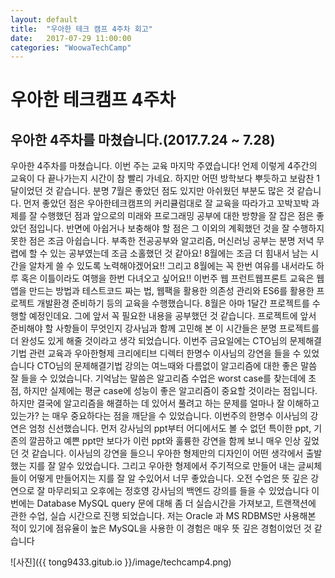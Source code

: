 ```yaml
---
layout: default
title:  "우아한 테크 캠프 4주차 회고"
date:   2017-07-29 11:00:00
categories: "WoowaTechCamp"
---
```



#  우아한 테크캠프 4주차

## 우아한 4주차를 마쳤습니다.(2017.7.24 ~ 7.28) 
우아한 4주차를 마쳤습니다. 이번 주는 교육 마지막 주였습니다! 언제 이렇게 4주간의 교육이 다 끝나가는지 시간이 참 빨리 가네요.
하지만 어떤 방학보다 뿌듯하고 보람찬 1달이었던 것 같습니다. 분명 7월은 좋았던 점도 있지만 아쉬웠던 부분도 많은 것 같습니다. 
먼저 좋았던 점은 우아한테크캠프의 커리큘럼대로 잘 교육을 따라가고 꼬박꼬박 과제를 잘 수행했던 점과 앞으로의 미래와 
프로그래밍 공부에 대한 방향을 잘 잡은 점은 좋았던 점입니다. 반면에 아쉽거나 보충해야 할 점은 그 이외의 계획했던 것을 잘 수행하지 
못한 점은 조금 아쉽습니다. 부족한 전공공부와 알고리즘, 머신러닝 공부는 분명 저녁 무렵에 할 수 있는 공부였는데 조금 
소홀했던 것 같아요! 8월에는 조금 더 힘내서 남는 시간을 알차게 쓸 수 있도록 노력해야겠어요!! 
그리고 8월에는 꼭 한번 여유를 내서라도 하루 혹은 이틀이라도 여행을 한번 다녀오고 싶어요!! 
이번주 웹 프런트웹프론트 교육은 웹앱을 만드는 방법과 테스트코드 짜는 법, 웹팩을 활용한 의존성 관리와 ES6를 활용한 프로젝트 개발환경
준비하기 등의 교육을 수행했습니다. 8월은 아마 1달간 프로젝트를 수행할 예정인데요. 그에 앞서 꼭 필요한 내용을 공부했던 것 같습니다.
프로젝트에 앞서 준비해야 할 사항들이 무엇인지 강사님과 함께 고민해 본 이 시간들은 분명 프로젝트를 더 완성도 있게 해줄 것이라고 
생각 되었습니다.
이번주 금요일에는 CTO님의 문제해결기법 관련 교육과 우아한형제 크리에티브 디렉터 한명수 이사님의 강연을 들을 수 있었습니다
CTO님의 문제해결기법 강의는 여느때와 다름없이 알고리즘에 대한 좋은 말씀 잘 들을 수 있었습니다. 기억남는 말씀은 알고리즘 수업은 worst case를 찾는데에 초점,
하지만 실제에는 평균 case에 성능이 좋은 알고리즘이 중요할 것이라는 점입니다. 하지만 결국에 알고리즘을 해결하는 데 있어서 풀려고 하는 문제를 얼마나 
잘 이해하고 있는가? 는 매우 중요하다는 점을 깨닫을 수 있었습니다. 이번주의 한명수 이사님의 강연은 엄청 신선했습니다. 먼저 강사님의 ppt부터
어디에서도 볼 수 없던 특이한 ppt, 기존의 깔끔하고 예쁜 ppt만 보다가 이런 ppt와 훌륭한 강연을 함께 보니 매우 인상 깊었던 것 같습니다.
이사님의 강연을 들으니 우아한 형제만의 디자인이 어떤 생각에서 출발했는 지를 잘 알수 있었습니다. 그리고 우아한 형제에서 주기적으로 만들어 내는
글씨체들이 어떻게 만들어지는 지를 잘 알 수있어서 너무 좋았습니다. 오전 수업은 뜻 깊은 강연으로 잘 마무리되고 오후에는 정호영 강사님의 백엔드 
강의를 들을 수 있었습니다 이번에는 Database MySQL query 문에 대해 좀 더 실습시간을 가져보고, 트랜잭션에 관한 수업, 실습 시간으로 
진행 되었습니다. 저는 Oracle 과 MS RDBMS만 사용해본 적이 있기에 점유율이 높은 MySQL을 사용한 이 경험은 매우 뜻 깊은 경험이었던 것
같습니다 



![사진]({{ tong9433.gitub.io }}/image/techcamp4.png)
